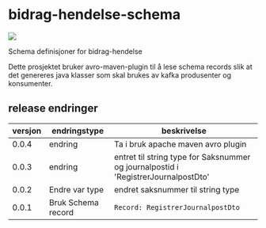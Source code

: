 # bidrag-hendelse-schema

![](https://github.com/navikt/bidrag-hendelse-schema/workflows/maven%20deploy/badge.svg)

Schema definisjoner for bidrag-hendelse

Dette prosjektet bruker avro-maven-plugin til å lese schema records slik at det genereres java klasser som skal brukes av kafka produsenter og konsumenter. 

## release endringer

versjon | endringstype      | beskrivelse
--------|-------------------|------------------------
0.0.4   | endring           | Ta i bruk apache maven avro plugin 
0.0.3   | endring           | entret til string type for Saksnummer og journalpostid i 'RegistrerJournalpostDto' 
0.0.2   | Endre var type    | endret saksnummer til string type 
0.0.1   | Bruk Schema record| `Record: RegistrerJournalpostDto`
